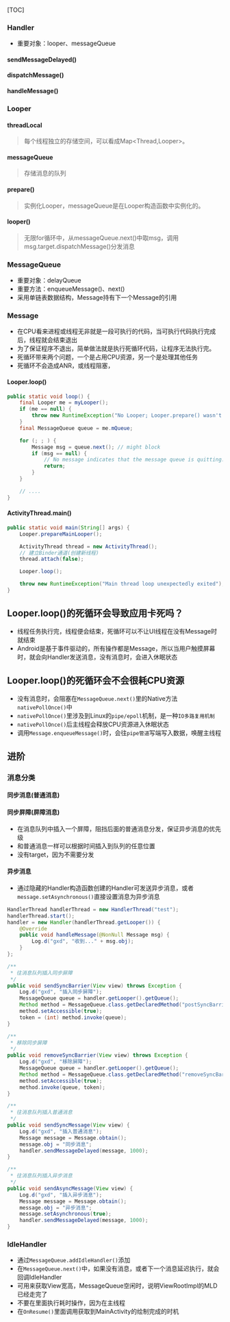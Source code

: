 
[TOC]

### Handler
* 重要对象：looper、messageQueue
#### sendMessageDelayed()
#### dispatchMessage()
#### handleMessage()

### Looper
#### threadLocal
> 每个线程独立的存储空间，可以看成Map<Thread,Looper>。

#### messageQueue
> 存储消息的队列

#### prepare()
> 实例化Looper，messageQueue是在Looper构造函数中实例化的。

#### looper()
> 无限for循环中，从messageQueue.next()中取msg，调用msg.target.dispatchMessage()分发消息

### MessageQueue
* 重要对象：delayQueue
* 重要方法：enqueueMessage()、next()
* 采用单链表数据结构，Message持有下一个Message的引用
### Message

* 在CPU看来进程或线程无非就是一段可执行的代码，当可执行代码执行完成后，线程就会结束退出
* 为了保证程序不退出，简单做法就是执行死循环代码，让程序无法执行完。
* 死循环带来两个问题，一个是占用CPU资源，另一个是处理其他任务
* 死循环不会造成ANR，或线程阻塞，

#### Looper.loop()
```java
public static void loop() {
    final Looper me = myLooper();
    if (me == null) {
        throw new RuntimeException("No Looper; Looper.prepare() wasn't called on this thread.");
    }
    final MessageQueue queue = me.mQueue;

    for (; ; ) {
        Message msg = queue.next(); // might block
        if (msg == null) {
            // No message indicates that the message queue is quitting.
            return;
        }
    }

    // ....
}
```

#### ActivityThread.main()
```java
public static void main(String[] args) {
    Looper.prepareMainLooper();

    ActivityThread thread = new ActivityThread();
    // 建立Binder通道(创建新线程)
    thread.attach(false);

    Looper.loop();

    throw new RuntimeException("Main thread loop unexpectedly exited");
}
```

## Looper.loop()的死循环会导致应用卡死吗？
* 线程任务执行完，线程便会结束，死循环可以不让UI线程在没有Message时就结束
* Android是基于事件驱动的，所有操作都是Message，所以当用户触摸屏幕时，就会向Handler发送消息，没有消息时，会进入休眠状态

## Looper.loop()的死循环会不会很耗CPU资源
* 没有消息时，会阻塞在`MessageQueue.next()`里的Native方法`nativePollOnce()`中
* `nativePollOnce()`里涉及到Linux的`pipe/epoll`机制，是一种`IO多路复用机制`
* `nativePollOnce()`后主线程会释放CPU资源进入休眠状态
* 调用`Message.enqueueMessage()`时，会往`pipe管道`写端写入数据，唤醒主线程

## 进阶
### 消息分类
#### 同步消息(普通消息)
#### 同步屏障(屏障消息)
* 在消息队列中插入一个屏障，阻挡后面的普通消息分发，保证异步消息的优先级
* 和普通消息一样可以根据时间插入到队列的任意位置
* 没有target，因为不需要分发

#### 异步消息
* 通过隐藏的Handler构造函数创建的Handler可发送异步消息，或者`message.setAsynchronous()`直接设置消息为异步消息

```java
HandlerThread handlerThread = new HandlerThread("test");
handlerThread.start();
handler = new Handler(handlerThread.getLooper()) {
    @Override
    public void handleMessage(@NonNull Message msg) {
        Log.d("gxd", "收到..." + msg.obj);
    }
};

/**
 * 往消息队列插入同步屏障
 */
public void sendSyncBarrier(View view) throws Exception {
    Log.d("gxd", "插入同步屏障");
    MessageQueue queue = handler.getLooper().getQueue();
    Method method = MessageQueue.class.getDeclaredMethod("postSyncBarrier");
    method.setAccessible(true);
    token = (int) method.invoke(queue);
}

/**
 * 移除同步屏障
 */
public void removeSyncBarrier(View view) throws Exception {
    Log.d("gxd", "移除屏障");
    MessageQueue queue = handler.getLooper().getQueue();
    Method method = MessageQueue.class.getDeclaredMethod("removeSyncBarrier", int.class);
    method.setAccessible(true);
    method.invoke(queue, token);
}

/**
 * 往消息队列插入普通消息
 */
public void sendSyncMessage(View view) {
    Log.d("gxd", "插入普通消息");
    Message message = Message.obtain();
    message.obj = "同步消息";
    handler.sendMessageDelayed(message, 1000);
}

/**
 * 往消息队列插入异步消息
 */
public void sendAsyncMessage(View view) {
    Log.d("gxd", "插入异步消息");
    Message message = Message.obtain();
    message.obj = "异步消息";
    message.setAsynchronous(true);
    handler.sendMessageDelayed(message, 1000);
}
```

### IdleHandler
* 通过`MessageQueue.addIdleHandler()`添加
* 在`MessageQueue.next()`中，如果没有消息，或者下一个消息延迟执行，就会回调IdleHandler
* 可用来获取View宽高，MessageQueue空闲时，说明ViewRootImpl的MLD已经走完了
* 不要在里面执行耗时操作，因为在主线程
* 在`OnResume()`里面调用获取到MainActivity的绘制完成的时机